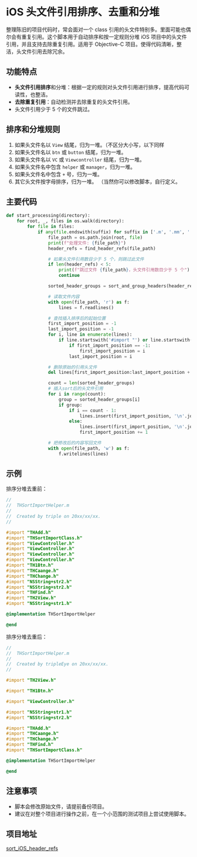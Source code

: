 # iOS 头文件引用排序、去重和分堆

整理陈旧的项目代码时，常会面对一个 class 引用的头文件特别多。里面可能也偶尔会有重复引用。这个脚本用于自动排序和按一定规则分堆 iOS 项目中的头文件引用，并且支持去除重复引用。适用于 Objective-C 项目。使得代码清晰，整洁，头文件引用去除冗余。

## 功能特点

- **头文件引用排序**和分堆：根据一定的规则对头文件引用进行排序，提高代码可读性，也整洁。
- **去除重复引用**：自动检测并去除重复的头文件引用。
- 头文件引用少于 5 个的文件跳过。

## 排序和分堆规则

1. 如果头文件名以 `View` 结尾，归为一堆。（不区分大小写，以下同样
2. 如果头文件名以 `btn` 或 `button` 结尾，归为一堆。
3. 如果头文件名以 `VC` 或 `Viewcontroller` 结尾，归为一堆。
4. 如果头文件名中包含 `helper` 或 `manager`，归为一堆。
5. 如果头文件名中包含 `+` 号，归为一堆。
6. 其它头文件按字母排序，归为一堆。 （当然你可以修改脚本，自行定义。

## 主要代码

~~~python
def start_processing(directory):
    for root, _, files in os.walk(directory):
        for file in files:
            if any(file.endswith(suffix) for suffix in ['.m', '.mm', '.h']):
                file_path = os.path.join(root, file)
                print(f"处理文件: {file_path}")
                header_refs = find_header_refs(file_path)

                # 如果头文件引用数目少于 5 个，则跳过此文件
                if len(header_refs) < 5:
                    print(f"跳过文件 {file_path}，头文件引用数目少于 5 个")
                    continue

                sorted_header_groups = sort_and_group_headers(header_refs)

                # 读取文件内容
                with open(file_path, 'r') as f:
                    lines = f.readlines()

                # 查找插入排序后的起始位置
                first_import_position = -1
                last_import_position = -1
                for i, line in enumerate(lines):
                    if line.startswith('#import "') or line.startswith('#import <'):
                        if first_import_position == -1:
                            first_import_position = i
                        last_import_position = i

                # 删除原始的引用头文件
                del lines[first_import_position:last_import_position + 1]

                count = len(sorted_header_groups)
                # 插入sort后的头文件引用
                for i in range(count):
                    group = sorted_header_groups[i]
                    if group:
                        if i == count - 1:
                            lines.insert(first_import_position, '\n'.join(group) + '\n')
                        else:
                            lines.insert(first_import_position, '\n'.join(group) + '\n' + '\n')
                            first_import_position += 1

                # 把修改后的内容写回文件
                with open(file_path, 'w') as f:
                    f.writelines(lines)
~~~



## 示例

排序分堆去重前：

~~~objective-c
//
//  THSortImportHelper.m
//
//  Created by triple on 20xx/xx/xx.
//

#import "THAdd.h"
#import "THSortImportClass.h"
#import "ViewController.h"
#import "ViewController.h"
#import "ViewController.h"
#import "ViewController.h"
#import "TH1Btn.h"
#import "THCaange.h"
#import "THChange.h"
#import "NSString+str2.h"
#import "NSString+str2.h"
#import "THFind.h"
#import "TH2View.h"
#import "NSString+str1.h"

@implementation THSortImportHelper

@end
~~~

排序分堆去重后：

~~~objective-c
//
//  THSortImportHelper.m
//
//  Created by tripleEye on 20xx/xx/xx.
//

#import "TH2View.h"

#import "TH1Btn.h"

#import "ViewController.h"

#import "NSString+str1.h"
#import "NSString+str2.h"

#import "THAdd.h"
#import "THCaange.h"
#import "THChange.h"
#import "THFind.h"
#import "THSortImportClass.h"

@implementation THSortImportHelper

@end
~~~

## 注意事项

- 脚本会修改原始文件，请提前备份项目。
- 建议在对整个项目进行操作之前，在一个小范围的测试项目上尝试使用脚本。

## 项目地址

[sort_iOS_header_refs](https://github.com/cocoonbud/sort_iOS_header_refs)
